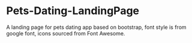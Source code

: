 # Pets-Dating-LandingPage
A landing page for pets dating app based on bootstrap, font style is from google font, icons sourced from Font Awesome.
